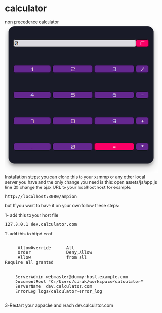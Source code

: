 # calculator
non precedence calculator
![Screenshot](https://github.com/sinakhoshdel/calculator/blob/main/assets/Screenshot.png "non precedence calculator")
Installation steps:
you can clone this to your xammp or any other local server you have and the only change you need is this:
open assets/js/app.js line 20 change the ajax URL to your localhost host
for example:
<pre>http://localhost:8080/ampion</pre>

but If you want to have it on your own follow these steps:

1- add this to your host file
<pre>
127.0.0.1 dev.calculator.com
</pre>
2-add this to httpd.conf
<pre>
<Directory "C:/Users/{your username}/workspace">
     AllowOverride      All
     Order              Deny,Allow
     Allow              from all
Require all granted
</Directory>
<VirtualHost *:80>
    ServerAdmin webmaster@dummy-host.example.com
    DocumentRoot "C:/Users/sinak/workspace/calculator"
    ServerName  dev.calculator.com
    ErrorLog logs/calculator-error_log
</VirtualHost>
</pre>

3-Restart your appache and reach dev.calculator.com

